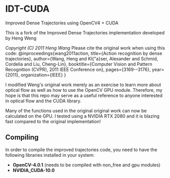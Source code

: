 # IDT-CUDA
Improved Dense Trajectories using OpenCV4 + CUDA

This is a fork of the Improved Dense Trajectories implementation developed by Heng Weng

*Copyright (C) 2011 Heng Wang*
Please cite the original work when using this code:
@inproceedings{wang2011action,
  title={Action recognition by dense trajectories},
  author={Wang, Heng and Kl{\"a}ser, Alexander and Schmid, Cordelia and Liu, Cheng-Lin},
  booktitle={Computer Vision and Pattern Recognition (CVPR), 2011 IEEE Conference on},
  pages={3169--3176},
  year={2011},
  organization={IEEE}
}

I modified Weng's original work merely as an exercise to learn more about optical flow as well as how to use the OpenCV GPU module.
Therefore, my hope is that this repo may serve as a useful reference to anyone interested in optical flow and the CUDA library.

Many of the functions used in the original original work can now be calculated on the GPU.
I tested using a NVIDIA RTX 2080 and it is blazing fast compared to the original implementation!

## Compiling
In order to compile the improved trajectories code, you need to have the following libraries installed in your system:
* **OpenCV-4.0.1** (needs to be compiled with non_free and gpu modules)
* **NVIDIA_CUDA-10.0**
